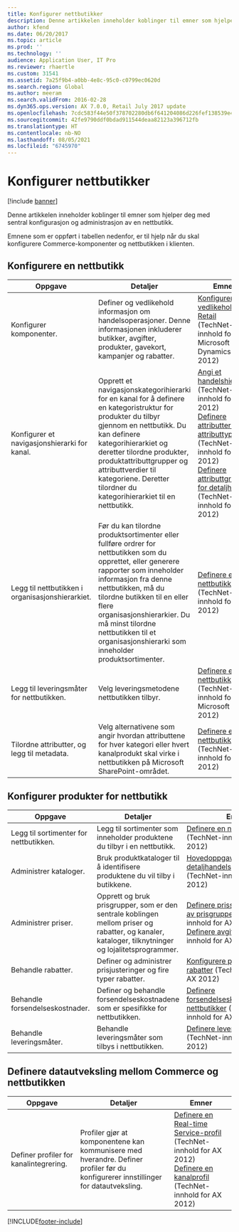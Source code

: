 ```yaml
---
title: Konfigurer nettbutikker
description: Denne artikkelen inneholder koblinger til emner som hjelper deg med sentral konfigurasjon og administrasjon av en nettbutikk.
author: kfend
ms.date: 06/20/2017
ms.topic: article
ms.prod: ''
ms.technology: ''
audience: Application User, IT Pro
ms.reviewer: rhaertle
ms.custom: 31541
ms.assetid: 7a25f9b4-a0bb-4e8c-95c0-c0799ec0620d
ms.search.region: Global
ms.author: meeram
ms.search.validFrom: 2016-02-28
ms.dyn365.ops.version: AX 7.0.0, Retail July 2017 update
ms.openlocfilehash: 7cdc583f44e50f378702280db6f641204086d226fef138539e43d9787abe206e
ms.sourcegitcommit: 42fe9790ddf0bdad911544deaa82123a396712fb
ms.translationtype: HT
ms.contentlocale: nb-NO
ms.lasthandoff: 08/05/2021
ms.locfileid: "6745970"
---
```

# <a name="configure-online-stores"></a>Konfigurer nettbutikker

[!include [banner](../includes/banner.md)]

Denne artikkelen inneholder koblinger til emner som hjelper deg med sentral konfigurasjon og administrasjon av en nettbutikk.

Emnene som er oppført i tabellen nedenfor, er til hjelp når du skal konfigurere Commerce-komponenter og nettbutikken i klienten.

## <a name="configure-an-online-store"></a>Konfigurere en nettbutikk

| Oppgave                                                | Detaljer                                                                                                                                                                                                                                                                                                                                                   | Emner                                                                                                                                                                                                                                                                                                                                                                                                                                   |
|-----------------------------------------------------|-----------------------------------------------------------------------------------------------------------------------------------------------------------------------------------------------------------------------------------------------------------------------------------------------------------------------------------------------------------|------------------------------------------------------------------------------------------------------------------------------------------------------------------------------------------------------------------------------------------------------------------------------------------------------------------------------------------------------------------------------------------------------------------------------------------|
| Konfigurer komponenter.                        | Definer og vedlikehold informasjon om handelsoperasjoner. Denne informasjonen inkluderer butikker, avgifter, produkter, gavekort, kampanjer og rabatter.                                                                                                                                                                                                          | [Konfigurere og vedlikeholde Retail](/dynamicsax-2012/appuser-itpro/setting-up-and-maintaining-retail) (TechNet-innhold for Microsoft Dynamics AX 2012)                                                                                                                                                                                                                                                                                          |
| Konfigurer et navigasjonshierarki for kanal.    | Opprett et navigasjonskategorihierarki for en kanal for å definere en kategoristruktur for produkter du tilbyr gjennom en nettbutikk. Du kan definere kategorihierarkiet og deretter tilordne produkter, produktattributtgrupper og attributtverdier til kategoriene. Deretter tilordner du kategorihierarkiet til en nettbutikk.                            | [Angi et handelshierarki](/dynamicsax-2012/appuser-itpro/set-up-a-retail-hierarchy)</br> (TechNet-innhold for AX 2012)</br> [Definere attributter og attributtyper](/dynamicsax-2012/appuser-itpro/set-up-attributes-and-attribute-types) (TechNet-innhold for AX 2012)</br> [Definere attributtgrupper for detaljhandel](/dynamicsax-2012/appuser-itpro/set-up-retail-attribute-groups) (TechNet-innhold for AX 2012) |
| Legg til nettbutikken i organisasjonshierarkiet. | Før du kan tilordne produktsortimenter eller fullføre ordrer for nettbutikken som du opprettet, eller generere rapporter som inneholder informasjon fra denne nettbutikken, må du tilordne butikken til en eller flere organisasjonshierarkier. Du må minst tilordne nettbutikken til et organisasjonshierarki som inneholder produktsortimenter. | [Definere en nettbutikk](/dynamicsax-2012/appuser-itpro/set-up-an-online-store) (TechNet-innhold for AX 2012)                                                                                                                                                                                                                                                                                                     |
| Legg til leveringsmåter for nettbutikken.          | Velg leveringsmetodene nettbutikken tilbyr.                                                                                                                                                                                                                                                                                                 | [Definere en nettbutikk](/dynamicsax-2012/appuser-itpro/set-up-an-online-store) (TechNet-innhold for Microsoft AX 2012)                                                                                                                                                                                                                                                                                                     |
| Tilordne attributter, og legg til metadata.                   | Velg alternativene som angir hvordan attributtene for hver kategori eller hvert kanalprodukt skal virke i nettbutikken på Microsoft SharePoint-området.                                                                                                                                                                                              | [Definere en nettbutikk](/dynamicsax-2012/appuser-itpro/set-up-an-online-store) (TechNet-innhold for AX 2012)                                                                                                                                                                                                                                                                                                     |

## <a name="configure-online-store-products"></a>Konfigurer produkter for nettbutikk

| Oppgave                                 | Detaljer                                                                                                                                           | Emner                                                                                                                                                                                                                                                                            |
|--------------------------------------|---------------------------------------------------------------------------------------------------------------------------------------------------|-----------------------------------------------------------------------------------------------------------------------------------------------------------------------------------------------------------------------------------------------------------------------------------|
| Legg til sortimenter for nettbutikken. | Legg til sortimenter som inneholder produktene du tilbyr i en nettbutikk.                                                                  | [Definere en nettbutikk](/dynamicsax-2012/appuser-itpro/set-up-an-online-store) (TechNet-innhold for AX 2012)                                                                                                                                              |
| Administrer kataloger.                     | Bruk produktkataloger til å identifisere produktene du vil tilby i butikkene.                                                              | [Hovedoppgaver: Opprette detaljhandelsproduktkataloger](/dynamicsax-2012/appuser-itpro/key-tasks-create-retail-product-catalogs) (TechNet-innhold for AX 2012)                                                                                                                           |
| Administrer priser.                       | Opprett og bruk prisgrupper, som er den sentrale koblingen mellom priser og rabatter, og kanaler, kataloger, tilknytninger og lojalitetsprogrammer. | [Definere prissetting ved hjelp av prisgrupper](/dynamicsax-2012/appuser-itpro/setting-up-prices-using-price-groups) (TechNet-innhold for AX 2012)</br> [Definere avgifter](/dynamicsax-2012/appuser-itpro/setting-up-taxes) (TechNet-innhold for AX 2012) |
| Behandle rabatter.                    | Definer og administrer prisjusteringer og fire typer rabatter.                                                                                  | [Konfigurere prisjusteringer og rabatter](/dynamicsax-2012/appuser-itpro/setting-up-price-adjustments-and-discounts) (TechNet-innhold for AX 2012)                                                                                                                          |
| Behandle forsendelseskostnader.             | Definer og behandle forsendelseskostnadene som er spesifikke for nettbutikken.                                                                     | [Definere forsendelseskostnader for nettbutikker](/dynamicsax-2012/appuser-itpro/set-up-shipping-charges-for-online-stores) (TechNet-innhold for AX 2012)                                                                                                                           |
| Behandle leveringsmåter.            | Behandle leveringsmåter som tilbys i nettbutikken.                                                                                        | [Definere leveringsmåter](/dynamicsax-2012/appuser-itpro/set-up-modes-of-delivery) (TechNet-innhold for AX 2012)                                                                                                                                            |

## <a name="set-up-data-exchange-between-commerce-and-the-online-store"></a>Definere datautveksling mellom Commerce og nettbutikken

| Oppgave                                 | Detaljer                                                                                                                               | Emner                                                                                                                                                                                                                                                                                  |
|--------------------------------------|---------------------------------------------------------------------------------------------------------------------------------------|-----------------------------------------------------------------------------------------------------------------------------------------------------------------------------------------------------------------------------------------------------------------------------------------|
| Definer profiler for kanalintegrering. | Profiler gjør at komponentene kan kommunisere med hverandre. Definer profiler før du konfigurerer innstillinger for datautveksling. | [Definere en Real-time Service-profil](/dynamicsax-2012/appuser-itpro/set-up-a-real-time-service-profile) (TechNet-innhold for AX 2012)</br> [Definere en kanalprofil](/dynamicsax-2012/appuser-itpro/set-up-a-channel-profile) (TechNet-innhold for AX 2012) |







[!INCLUDE[footer-include](../../includes/footer-banner.md)]